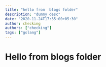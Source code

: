 ```yaml
---
title: "hello from  blogs folder"
description: "dummy desc"
date: "2020-11-24T17:35:00+05:30"
author: checking
authors: ["checking"]
tags: ["golang"]
---
```


# Hello from blogs folder
